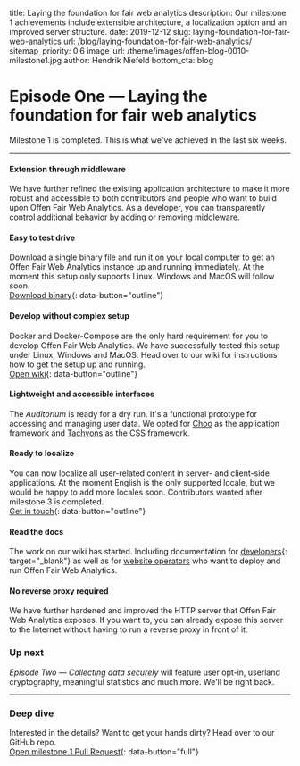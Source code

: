 title: Laying the foundation for fair web analytics
description: Our milestone 1 achievements include extensible architecture, a localization option and an improved server structure.
date: 2019-12-12
slug: laying-foundation-for-fair-web-analytics
url: /blog/laying-foundation-for-fair-web-analytics/
sitemap_priority: 0.6
image_url: /theme/images/offen-blog-0010-milestone1.jpg
author: Hendrik Niefeld
bottom_cta: blog

# Episode One — Laying the foundation for fair web analytics

Milestone 1 is completed. This is what we've achieved in the last six weeks.

---

#### Extension through middleware
We have further refined the existing application architecture to make it more robust and accessible to both contributors and people who want to build upon Offen Fair Web Analytics. As a developer, you can transparently control additional behavior by adding or removing middleware.

#### Easy to test drive
Download a single binary file and run it on your local computer to get an Offen Fair Web Analytics instance up and running immediately. At the moment this setup only supports Linux. Windows and MacOS will follow soon.  
[Download binary](https://8342-180605180-gh.circle-artifacts.com/0/tmp/artifacts/offen-stable.tar.gz){: data-button="outline"}

#### Develop without complex setup
Docker and Docker-Compose are the only hard requirement for you to develop Offen Fair Web Analytics. We have successfully tested this setup under Linux, Windows and MacOS. Head over to our wiki for instructions how to get the setup up and running.  
[Open wiki](https://github.com/offen/offen/wiki/Developing-offen#setup){: data-button="outline"}

#### Lightweight and accessible interfaces
The *Auditorium* is ready for a dry run. It's a functional prototype for accessing and managing user data. We opted for [Choo](https://choo.io/) as the application framework and [Tachyons](https://tachyons.io/) as the CSS framework.

#### Ready to localize
You can now localize all user-related content in server- and client-side applications. At the moment English is the only supported locale, but we would be happy to add more locales soon. Contributors wanted after milestone 3 is completed.  
[Get in touch](mailto:hioffen@posteo.de){: data-button="outline"}

#### Read the docs
The work on our wiki has started. Including documentation for [developers](https://github.com/offen/offen/wiki/Developing-offen){: target="_blank"} as well as for [website operators](https://github.com/offen/offen/wiki/Running-offen) who want to deploy and run Offen Fair Web Analytics.

#### No reverse proxy required
We have further hardened and improved the HTTP server that Offen Fair Web Analytics exposes. If you want to, you can already expose this server to the Internet without having to run a reverse proxy in front of it.

### Up next
*Episode Two — Collecting data securely* will feature user opt-in, userland cryptography, meaningful statistics and much more. We'll be right back.

---

### Deep dive
Interested in the details? Want to get your hands dirty? Head over to our GitHub repo.  
[Open milestone 1 Pull Request](https://github.com/offen/offen/pull/192){: data-button="full"}
